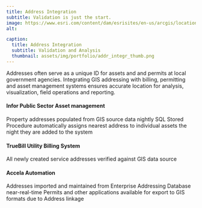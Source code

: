 ```yaml
---
title: Address Integration
subtitle: Validation is just the start.
image: https://www.esri.com/content/dam/esrisites/en-us/arcgis/location-services/assets/location-services-geocoding-search-mts-search-an-address.png
alt: 

caption:
  title: Address Integration
  subtitle: Validation and Analysis
  thumbnail: assets/img/portfolio/addr_integr_thumb.png
---
```

Addresses often serve as a unique ID for assets and and permits at local government agencies. Integrating GIS addressing with billing, permitting and asset management systems ensures accurate location for analysis, visualization, field operations and reporting.

#### Infor Public Sector Asset management
  Property addresses populated from GIS source data nightly
  SQL Stored Procedure automatically assigns nearest address to individual assets the night they are added to the system
#### TrueBill Utility Billing System
  All newly created service addresses verified against GIS data source
#### Accela Automation
  Addresses imported and maintained from Enterprise Addressing Database near-real-time
  Permits and other applications available for export to GIS formats due to Address linkage


